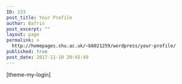 ```yaml
---
ID: 233
post_title: Your Profile
author: Bafrin
post_excerpt: ""
layout: page
permalink: >
  http://homepages.shu.ac.uk/~b6021259/wordpress/your-profile/
published: true
post_date: 2017-11-10 20:45:49
---
```

[theme-my-login]